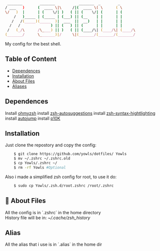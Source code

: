 <!--
<img src="https://miro.medium.com/max/900/1*oO43IFLliI6AxohJ2sc9Ug.jpeg" align=center height=300px>
-->
```zsh
 _______        _______           _______  _        _       
/ ___   )      (  ____ \|\     /|(  ____ \( \      ( \      
\/   )  |      | (    \/| )   ( || (    \/| (      | (      
    /   )_____ | (_____ | (___) || (__    | |      | |      
   /   /(_____)(_____  )|  ___  ||  __)   | |      | |      
  /   /              ) || (   ) || (      | |      | |      
 /   (_/\      /\____) || )   ( || (____/\| (____/\| (____/\
(_______/      \_______)|/     \|(_______/(_______/(_______/

```

My config for the best shell.

## Table of Content
+ [Dependences](#Dependences)
+ [Installation](#Installation)
+ [About Files](#scroll_About-Files)
+ [Aliases](#Alias)
<!--+ [Themes]-->
<!--+ [Pluggins]-->


## Dependences
Install [ohmyzsh](https://ohmyz.sh/#install)
install [zsh-autosuggestions](https://github.com/zsh-users/zsh-autosuggestions/blob/master/INSTALL.md)
install [zsh-syntax-hightlighting](https://github.com/zsh-users/zsh-syntax-highlighting/blob/master/INSTALL.md)
install [autojump](https://github.com/wting/autojump)
install [p10K](https://github.com/romkatv/powerlevel10k#oh-my-zsh)

## Installation
Just clone the repostory and copy the config:
```bash
	$ git clone https://github.com/yowls/dotfiles/ Yowls
	$ mv ~/.zshrc ~/.zshrc.old
	$ cp Yowls/.zshrc ~/
	$ rm -rf Yowls #Optional
```

Also i made a simplified zsh config for root, to use it do:
```bash
	$ sudo cp Yowls/.zsh.d/root.zshrc /root/.zshrc
```


## 📜 About Files
All the config is in ´.zshrc´ in the home directory<br>
History file will be in: *~/.cache/zsh_history*

## Alias
All the alias that i use is in ´.alias´ in the home dir
